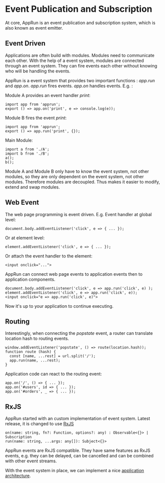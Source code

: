 # Event Publication and Subscription

At core, AppRun is an event publication and subscription system, which is also known as event emitter.

## Event Driven
Applications are often build with modules. Modules need to communicate each other.
With the help of a event system, modules are connected through an event system. They can
fire events each other without knowing who will be handling the events.

AppRun is a event system that provides two important functions : _app.run_ and _app.on_. _app.run_ fires events.
_app.on_ handles events. E.g. :

Module A provides an event handler _print_:
```
import app from 'apprun';
export () => app.on('print', e => console.log(e));
```
Module B fires the event _print_:
```
import app from 'apprun';
export () => app.run('print', {});
```
Main Module:
```
import a from './A';
import b from './B';
a();
b();
```
Module A and Module B only have to know the event system, not other modules, so they are only dependent
on the event system, not other modules. Therefore modules are decoupled.
Thus makes it easier to modify, extend and swap modules.


## Web Event

The web page programming is event driven. E.g. Event handler at global level:
```
document.body.addEventListener('click', e => { ... });
```
Or at element level:
```
element.addEventListener('click', e => { ... });
```
Or attach the event handler to the element:
```
<input onclick="...">
```

AppRun can connect web page events to application events then to application components.
```
document.body.addEventListener('click', e => app.run('click', e) );
element.addEventListener('click', e => app.run('click', e));
<input onclick="e => app.run('click', e)">
```
Now it's up to your application to continue executing.

## Routing

Interestingly, when connecting the _popstate_ event, a router can translate location hash
to routing events.
```
window.addEventListener('popstate', () => route(location.hash));
function route (hash) {
  const [name, ...rest] = url.split('/');
  app.run(name, ...rest);
}
```

Application code can react to the routing event:
```
app.on('/', () => { ... });
app.on('#users', id => { ... });
app.on('#orders', _ => { ... });
```

## RxJS

AppRun started with an custom implementation of event system. Latest release, it
is changed to use [RxJS](https://github.com/Reactive-Extensions/RxJS/blob/master/doc/howdoi/eventemitter.md)

```
on(name: string, fn?: Function, options?: any) : Observable<{}> | Subscription
run(name: string, ...args: any[]): Subject<{}>
```

AppRun events are RxJS compatible. They have same features as RxJS events,  e.g. they can be delayed, can be
cancelled and can be combined with other event streams.

With the event system in place, we can implement a nice [application architecture](concept.md).


